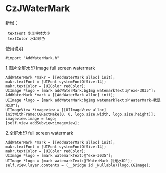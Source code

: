 # CzJWaterMark

新增：

     textFont 水印字体大小
     textColor 水印颜色

使用说明

```object-c
#import "AddWaterMark.h"
```
1.图片全屏水印 Image full screen watermark


```object-c
AddWaterMark *makr = [[AddWaterMark alloc] init];
makr.textFont = [UIFont systemFontOfSize:14];
makr.textColor = [UIColor redColor];
UIImage *logo = [mark addWaterMark:bgImg watemarkText:@"exe-3035"];
AddWaterMark *mark = [[AddWaterMark alloc] init];
UIImage *logo = [mark addWaterMark:bgImg watemarkText:@"WaterMark-我是水印"];
UIImageView *imageview = [[UIImageView alloc] initWithFrame:CGRectMake(0, 0, logo.size.width, logo.size.height)];
imageview.image = logo;
[self.view addSubview:imageview];
```

2.全屏水印  full screen watermark

```object-c
AddWaterMark *mark = [[AddWaterMark alloc] init];
makr.textFont = [UIFont systemFontOfSize:14];
makr.textColor = [UIColor redColor];
UIImage *logo = [mark watemarkText:@"exe-3035"];
UIImage *logo = [mark watemarkText:@"WaterMark-我是水印"];
self.view.layer.contents = (__bridge id _Nullable)(logo.CGImage);
```
